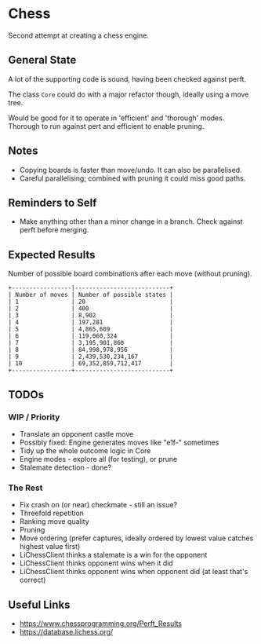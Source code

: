 # Chess

Second attempt at creating a chess engine.

## General State

A lot of the supporting code is sound, having been checked against perft.

The class `Core` could do with a major refactor though, ideally using a move tree.

Would be good for it to operate in 'efficient' and 'thorough' modes. Thorough to run against pert
and efficient to enable pruning.

## Notes

- Copying boards is faster than move/undo. It can also be parallelised.
- Careful parallelising; combined with pruning it could miss good paths.

## Reminders to Self

- Make anything other than a minor change in a branch. Check against perft before merging.

## Expected Results

Number of possible board combinations after each move (without pruning).

```
+-----------------|---------------------------+
| Number of moves | Number of possible states |
| 1               | 20                        |
| 2               | 400                       |
| 3               | 8,902                     |
| 4               | 197,281                   |
| 5               | 4,865,609                 |
| 6               | 119,060,324               |
| 7               | 3,195,901,860             |
| 8               | 84,998,978,956            |
| 9               | 2,439,530,234,167         |
| 10              | 69,352,859,712,417        |
+-----------------+---------------------------+
```

## TODOs

### WIP / Priority

- Translate an opponent castle move
- Possibly fixed: Engine generates moves like "e1f-" sometimes
- Tidy up the whole outcome logic in Core
- Engine modes - explore all (for testing), or prune
- Stalemate detection - done?

### The Rest

- Fix crash on (or near) checkmate - still an issue?
- Threefold repetition
- Ranking move quality
- Pruning
- Move ordering (prefer captures, ideally ordered by lowest value catches highest value first)
- LiChessClient thinks a stalemate is a win for the opponent
- LiChessClient thinks opponent wins when it did
- LiChessClient thinks opponent wins when opponent did (at least that's correct)

## Useful Links

- https://www.chessprogramming.org/Perft_Results
- https://database.lichess.org/